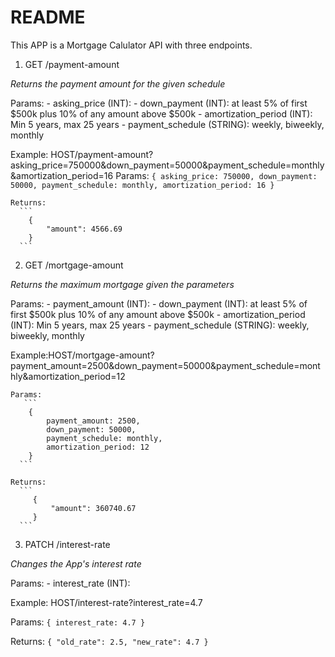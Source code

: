 # README

This APP is a Mortgage Calulator API with three endpoints.

1. GET /payment-amount

  _Returns the payment amount for the given schedule_

  Params:
    - asking\_price (INT):
    - down\_payment (INT): at least 5% of first $500k plus 10% of any amount above $500k 
    - amortization\_period (INT): Min 5 years, max 25 years
    - payment\_schedule (STRING): weekly, biweekly, monthly

  Example: HOST/payment-amount?asking\_price=750000&down\_payment=50000&payment\_schedule=monthly&amortization\_period=16
    Params:
       ```
         {
           asking_price: 750000,
           down_payment: 50000,
           payment_schedule: monthly,
           amortization_period: 16
         }
       ```

    Returns:
      ```
        {
            "amount": 4566.69
        }
      ```

2. GET /mortgage-amount
  
 _Returns the maximum mortgage given the parameters_

  Params:
    - payment\_amount (INT):
    - down\_payment (INT): at least 5% of first $500k plus 10% of any amount above $500k
    - amortization\_period (INT): Min 5 years, max 25 years
    - payment\_schedule (STRING): weekly, biweekly, monthly

  Example:HOST/mortgage-amount?payment\_amount=2500&down\_payment=50000&payment\_schedule=monthly&amortization\_period=12
    
    Params:
       ```
        {
            payment_amount: 2500,
            down_payment: 50000,
            payment_schedule: monthly,
            amortization_period: 12
        }
      ```

    Returns:
      ```
         {
             "amount": 360740.67
         }
      ```

3. PATCH /interest-rate

  _Changes the App's interest rate_

  Params:
    - interest\_rate (INT):

  Example: HOST/interest-rate?interest\_rate=4.7
    
  Params:
       ```
        {
          interest_rate: 4.7
        }
      ```
    
   Returns:
      ```
        {
          "old_rate": 2.5,
          "new_rate": 4.7
        }
      ```
